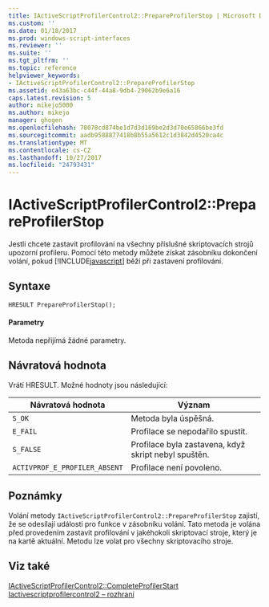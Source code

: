 ```yaml
---
title: IActiveScriptProfilerControl2::PrepareProfilerStop | Microsoft Docs
ms.custom: ''
ms.date: 01/18/2017
ms.prod: windows-script-interfaces
ms.reviewer: ''
ms.suite: ''
ms.tgt_pltfrm: ''
ms.topic: reference
helpviewer_keywords:
- IActiveScriptProfilerControl2::PrepareProfilerStop
ms.assetid: e43a63bc-c44f-44a8-9db4-29062b9e6a16
caps.latest.revision: 5
author: mikejo5000
ms.author: mikejo
manager: ghogen
ms.openlocfilehash: 78078cd874be1d7d3d169be2d3d70e65866be3fd
ms.sourcegitcommit: aadb9588877418b8b55a5612c1d3842d4520ca4c
ms.translationtype: MT
ms.contentlocale: cs-CZ
ms.lasthandoff: 10/27/2017
ms.locfileid: "24793431"
---
```

# <a name="iactivescriptprofilercontrol2prepareprofilerstop"></a>IActiveScriptProfilerControl2::PrepareProfilerStop
Jestli chcete zastavit profilování na všechny příslušné skriptovacích strojů upozorní profileru. Pomocí této metody můžete získat zásobníku dokončení volání, pokud [!INCLUDE[javascript](../../javascript/includes/javascript-md.md)] běží při zastavení profilování.  
  
## <a name="syntax"></a>Syntaxe  
  
```  
HRESULT PrepareProfilerStop();  
```  
  
#### <a name="parameters"></a>Parametry  
 Metoda nepřijímá žádné parametry.  
  
## <a name="return-value"></a>Návratová hodnota  
 Vrátí HRESULT. Možné hodnoty jsou následující:  
  
|Návratová hodnota|Význam|  
|------------------|-------------|  
|`S_OK`|Metoda byla úspěšná.|  
|`E_FAIL`|Profilace se nepodařilo spustit.|  
|`S_FALSE`|Profilace byla zastavena, když skript nebyl spuštěn.|  
|`ACTIVPROF_E_PROFILER_ABSENT`|Profilace není povoleno.|  
  
## <a name="remarks"></a>Poznámky  
 Volání metody `IActiveScriptProfilerControl2::PrepareProfilerStop` zajistí, že se odesílají události pro funkce v zásobníku volání. Tato metoda je volána před provedením zastavit profilování v jakéhokoli skriptovací stroje, který je na kartě aktuální. Metodu lze volat pro všechny skriptovacího stroje.  
  
## <a name="see-also"></a>Viz také  
 [IActiveScriptProfilerControl2::CompleteProfilerStart](../../winscript/reference/iactivescriptprofilercontrol2-completeprofilerstart.md)   
 [Iactivescriptprofilercontrol2 – rozhraní](../../winscript/reference/iactivescriptprofilercontrol2-interface.md)